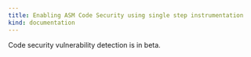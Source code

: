 ```yaml
---
title: Enabling ASM Code Security using single step instrumentation
kind: documentation
---
```


<div class="alert alert-info">Code security vulnerability detection is in beta.</div>